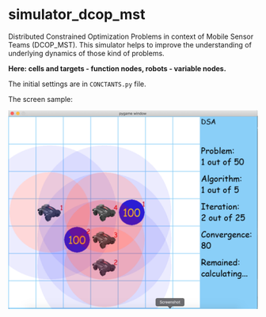 # simulator_dcop_mst

Distributed Constrained Optimization Problems 
in context of Mobile Sensor Teams (DCOP_MST).
This simulator helps to improve the understanding
of underlying dynamics of those kind of problems.

**Here: cells and targets - function nodes, robots - variable nodes.**

The initial settings are in `CONCTANTS.py` file.

The screen sample:

![sample](pics/sample1.png)


